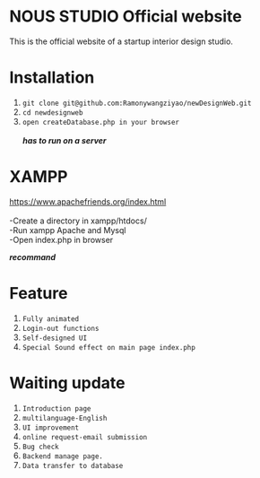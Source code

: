 # NOUS STUDIO Official website
This is the official website of a startup interior design studio. 

# Installation
1. `git clone git@github.com:Ramonywangziyao/newDesignWeb.git`
2. `cd newdesignweb`
3. `open createDatabase.php in your browser`</br></br>
*******has to run on a server*******

# XAMPP
https://www.apachefriends.org/index.html</br></br>
-Create a directory in xampp/htdocs/</br>
-Run xampp Apache and Mysql</br>
-Open index.php in browser

*******recommand*******

# Feature
1. `Fully animated`
2. `Login-out functions`
3. `Self-designed UI`
4. `Special Sound effect on main page index.php`

# Waiting update
1. `Introduction page`
2. `multilanguage-English`
3. `UI improvement`
4. `online request-email submission`
5. `Bug check`
6. `Backend manage page.`
7. `Data transfer to database`


